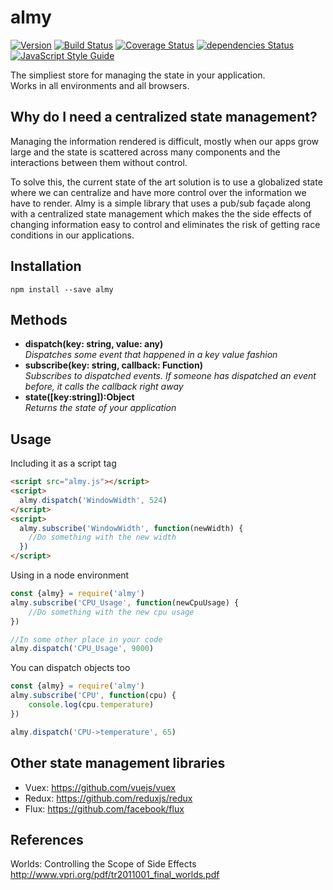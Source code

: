 # almy
[![Version](https://badgen.net/npm/v/almy)](https://www.npmjs.com/package/almy) 
[![Build Status](https://travis-ci.org/tomas2387/almy.svg?branch=master)](https://travis-ci.org/tomas2387/almy) 
[![Coverage Status](https://coveralls.io/repos/github/tomas2387/almy/badge.svg?branch=master)](https://coveralls.io/github/tomas2387/almy?branch=master)
[![dependencies Status](https://david-dm.org/tomas2387/almy/status.svg)](https://david-dm.org/tomas2387/almy)
[![JavaScript Style Guide](https://img.shields.io/badge/code_style-standard-brightgreen.svg)](https://standardjs.com)    

The simpliest store for managing the state in your application.    
Works in all environments and all browsers.

## Why do I need a centralized state management?

Managing the information rendered is difficult, mostly when our apps grow large and the state is scattered across many components and the interactions between them without control. 

To solve this, the current state of the art solution is to use a globalized state where we can centralize and have more control over the information we have to render. Almy is a simple library that uses a pub/sub façade along with a centralized state management which makes the the side effects of changing information easy to control and eliminates the risk of getting race conditions in our applications.


## Installation
```
npm install --save almy
```


## Methods
- **dispatch(key: string, value: any)**    
_Dispatches some event that happened in a key value fashion_
- **subscribe(key: string, callback: Function)**   
_Subscribes to dispatched events. If someone has dispatched an event before, it calls the callback right away_
- **state([key:string]):Object**    
_Returns the state of your application_

## Usage

Including it as a script tag    
```html
<script src="almy.js"></script>
<script>
  almy.dispatch('WindowWidth', 524)
</script>
<script>
  almy.subscribe('WindowWidth', function(newWidth) {
    //Do something with the new width
  })
</script>
```

Using in a node environment
```javascript
const {almy} = require('almy')
almy.subscribe('CPU_Usage', function(newCpuUsage) {
    //Do something with the new cpu usage
})

//In some other place in your code
almy.dispatch('CPU_Usage', 9000)
```

You can dispatch objects too
```javascript
const {almy} = require('almy')
almy.subscribe('CPU', function(cpu) {
    console.log(cpu.temperature)
})

almy.dispatch('CPU->temperature', 65)
```

## Other state management libraries

  - Vuex: https://github.com/vuejs/vuex
  - Redux: https://github.com/reduxjs/redux
  - Flux: https://github.com/facebook/flux

## References

Worlds: Controlling the Scope of Side Effects
http://www.vpri.org/pdf/tr2011001_final_worlds.pdf